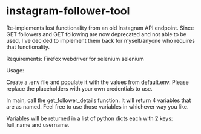 # instagram-follower-tool
Re-implements lost functionality from an old Instagram API endpoint. Since GET followers and GET following are now deprecated and not able to be used, I've decided to implement them back for myself/anyone who requires that functionality.

Requirements: 
Firefox webdriver for selenium
selenium

Usage:

Create a .env file and populate it with the values from default.env. Please replace the placeholders with your own credentials to use.

In main, call the get_follower_details function. It will return 4 variables that are as named. Feel free to use those variables in whichever way you like.

Variables will be returned in a list of python dicts each with 2 keys: full_name and username.